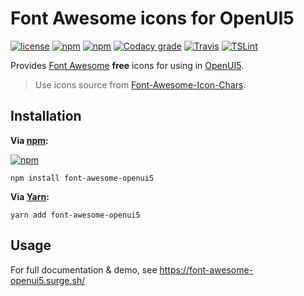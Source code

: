 # Font Awesome icons for OpenUI5
[![license](https://img.shields.io/github/license/gluons/font-awesome-openui5.svg?style=flat-square)](https://github.com/gluons/font-awesome-openui5/blob/master/LICENSE)
[![npm](https://img.shields.io/npm/v/font-awesome-openui5.svg?style=flat-square)](https://www.npmjs.com/package/font-awesome-openui5)
[![npm](https://img.shields.io/npm/dt/font-awesome-openui5.svg?style=flat-square)](https://www.npmjs.com/package/font-awesome-openui5)
[![Codacy grade](https://img.shields.io/codacy/grade/1bb88f30b53747ce83e3d63b27b226b7.svg?style=flat-square)](https://www.codacy.com/app/gluons/font-awesome-openui5)
[![Travis](https://img.shields.io/travis/gluons/font-awesome-openui5.svg?style=flat-square)](https://travis-ci.org/gluons/font-awesome-openui5)
[![TSLint](https://img.shields.io/badge/TSLint-gluons-15757B.svg?style=flat-square)](https://github.com/gluons/tslint-config-gluons)

Provides [Font Awesome](https://fontawesome.com/) **free** icons for using in [OpenUI5](http://openui5.org/).

> Use icons source from [Font-Awesome-Icon-Chars](https://github.com/gluons/Font-Awesome-Icon-Chars).

## Installation

**Via [npm](https://www.npmjs.com):**

[![npm](https://nodei.co/npm/font-awesome-openui5.png?downloads=true&downloadRank=true&stars=true)](https://www.npmjs.com/package/font-awesome-openui5)

```
npm install font-awesome-openui5
```

**Via [Yarn](https://yarnpkg.com):**

```
yarn add font-awesome-openui5
```

## Usage

For full documentation & demo, see https://font-awesome-openui5.surge.sh/
